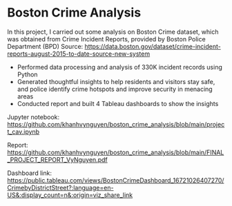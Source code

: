 # Boston Crime Analysis

In this project, I carried out some analysis on Boston Crime dataset, which was obtained from Crime Incident Reports, provided by Boston Police Department (BPD) Source: https://data.boston.gov/dataset/crime-incident-reports-august-2015-to-date-source-new-system

+ Performed data processing and analysis of 330K incident records using Python
+ Generated thoughtful insights to help residents and visitors stay safe, and police identify crime hotspots and improve security in menacing areas
+ Conducted report and built 4 Tableau dashboards to show the insights


Jupyter notebook: https://github.com/khanhvynguyen/boston_crime_analysis/blob/main/project_cav.ipynb

Report: https://github.com/khanhvynguyen/boston_crime_analysis/blob/main/FINAL_PROJECT_REPORT_VyNguyen.pdf

Dashboard link: https://public.tableau.com/views/BostonCrimeDashboard_16721026407270/CrimebyDistrictStreet?:language=en-US&:display_count=n&:origin=viz_share_link

